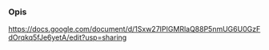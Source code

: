 ### Opis


https://docs.google.com/document/d/1Sxw27IPIGMRlaQ88P5nmUG6U0GzFdOrqkq5fJe6yetA/edit?usp=sharing
